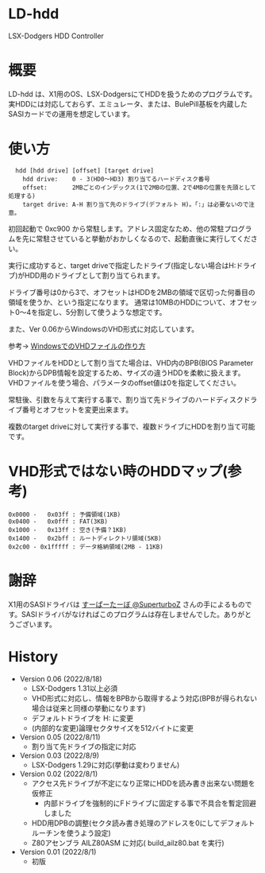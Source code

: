 # LD-hdd
LSX-Dodgers HDD Controller

# 概要
LD-hdd は、X1用のOS、LSX-DodgersにてHDDを扱うためのプログラムです。
実HDDには対応しておらず、エミュレータ、または、BulePill基板を内蔵したSASIカードでの運用を想定しています。

# 使い方
```
  hdd [hdd drive] [offset] [target drive]
    hdd drive:    0 - 3(HD0～HD3) 割り当てるハードディスク番号
    offset:       2MBごとのインデックス(1で2MBの位置、2で4MBの位置を先頭として処理する)
    target drive: A-H 割り当て先のドライブ(デフォルト H)。「:」は必要ないので注意。
```

初回起動で 0xc900 から常駐します。アドレス固定なため、他の常駐プログラムを先に常駐させていると挙動がおかしくなるので、起動直後に実行してください。

実行に成功すると、target driveで指定したドライブ(指定しない場合はH:ドライブ)がHDD用のドライブとして割り当てられます。

ドライブ番号は0から3で、オフセットはHDDを2MBの領域で区切った何番目の領域を使うか、という指定になります。
通常は10MBのHDDについて、オフセット0～4を指定し、5分割して使うような想定です。

また、Ver 0.06からWindowsのVHD形式に対応しています。

参考→ [WindowsでのVHDファイルの作り方](https://github.com/tablacus/LSX-Dodgers/issues/4)

VHDファイルをHDDとして割り当てた場合は、VHD内のBPB(BIOS Parameter Block)からDPB情報を設定するため、サイズの違うHDDを柔軟に扱えます。
VHDファイルを使う場合、パラメータのoffset値は0を指定してください。

常駐後、引数を与えて実行する事で、割り当て先ドライブのハードディスクドライブ番号とオフセットを変更出来ます。

複数のtarget driveに対して実行する事で、複数ドライブにHDDを割り当て可能です。

# VHD形式ではない時のHDDマップ(参考)
```
0x0000 -   0x03ff : 予備領域(1KB)
0x0400 -   0x0fff : FAT(3KB)
0x1000 -   0x13ff : 空き(予備？1KB)
0x1400 -   0x2bff : ルートディレクトリ領域(5KB)
0x2c00 - 0x1fffff : データ格納領域(2MB - 11KB)
```

# 謝辞
X1用のSASIドライバは [すーぱーたーぼ @SuperturboZ](https://twitter.com/SuperturboZ) さんの手によるものです。SASIドライバがなければこのプログラムは存在しませんでした。ありがとうございます。

# History


* Version 0.06 (2022/8/18)
  * LSX-Dodgers 1.31以上必須
  * VHD形式に対応し、情報をBPBから取得するよう対応(BPBが得られない場合は従来と同様の挙動になります)
  * デフォルトドライブを H: に変更
  * (内部的な変更)論理セクタサイズを512バイトに変更
* Version 0.05 (2022/8/11)
  * 割り当て先ドライブの指定に対応
* Version 0.03 (2022/8/9)
  * LSX-Dodgers 1.29に対応(挙動は変わりません)
* Version 0.02 (2022/8/1)
  * アクセス先ドライブが不定になり正常にHDDを読み書き出来ない問題を仮修正
    * 内部ドライブを強制的にFドライブに固定する事で不具合を暫定回避しました
  * HDD用DPBの調整(セクタ読み書き処理のアドレスを0にしてデフォルトルーチンを使うよう設定)
  * Z80アセンブラ AILZ80ASM に対応( build_ailz80.bat を実行)
* Version 0.01 (2022/8/1)
  * 初版
